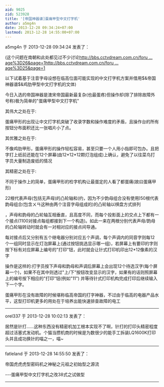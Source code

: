```yaml
---
aid: 9025
zid: 523928
title: '[帝国神器谱]蛋痛甲型中文打字机'
author: a5mg4n
date: 2013-12-28 09:34:24+07:00
lastmod: 2013-12-28 14:55:00+07:00
---
```


a5mg4n 于 2013-12-28 09:34:24 发表了：

(这个问题在南朝和此处都见过不少讨论[http://bbs.cctvdream.com.cn/foru ... age%3D26&page=1](http://bbs.cctvdream.com.cn/forum.php?mod=viewthread&tid=125086&extra=page%3D26&page=1)[http://bbs.cctvdream.com.cn/foru ... age%3D25&page=1](http://bbs.cctvdream.com.cn/forum.php?mod=viewthread&tid=125881&extra=page%3D25&page=1)

以下试着基于注音字母设想在临高位面可能实现的中文打字机方案并借用\$&帝国神器谱\$&鸡肋甲型中文打字机的文体)

今日入选的帝国神器是澳宋帝国最新最复杂(也最蛋疼)但操作却(除了排除故障外号称)极为简单的"蛋痛甲型中文打字机"

其伟大之处在于:

蛋痛甲形的出现让中文打字机突破了收录字数和操作难度的矛盾，且操作台的所有按钮分布面积还比一张唱片小了点。

其优雅之处在于:

不像鸡肋甲形，蛋痛甲形的操作轻松容易，甚至只要一个人用小指即可包办。且把字打上纸前还能在12个屏幕(由12\*12\*12颗灯泡组成)上确认，避免了以往菜鸟打字员大量制造废纸的情况

其精密之处在于:

不同于操作上的简单，蛋痛甲形的检字机构让最蛋定的人看了都蛋痛(故曰蛋痛甲形)

22根代表声母(包括无声母)的凸轮轴和(约，因为不少韵母组合没有使用)50根代表韵母组合(包含ㄨㄢ这种由两个注音字母组成的)的凸轮轴以棋盘方式排列

，声母和韵母的凸轮轴互相垂直，且高度不同，而每个投影面上的交点上下都有一个接点(1100对接点每组都接到下一个构造)。如此一来在两根分别代表声母/韵母的凸轮轴转动时就会有一对相对应的接点间导通。

每对接点后又分别有五个继电器分别对应五个声调，每个声调内的同音字则每12个一组同时显示在灯泡屏幕上(通过按钮挑选显示哪一组)，若屏幕上有要印的字则按下标有对应屏幕上编号的"打印"钮，此时就会让针式打印机印出12\*12像素的汉字

操作是这样的:打字员按下声母和韵母和声调​​后屏幕上会出现12个待选汉字(每个屏幕一个)，如果不在其中则透过"上/下"按钮改变显示的汉字，如果有的话则照屏幕上的编号按下相应的"打印"钮(例如"11") 并等待针式打印机构完成打印后继续输入下一个字。

蛋痛甲形在没有故障的时候堪称临高帝国的打字神器，不过由于临高的电器产品水平，这型打印机更多的用处在于培养出能快速排查故障的电工

---------

orel337 于 2013-12-28 10:02:13 发表了：

居然是针打……这种东西没有精密机加工根本实现不了啊，针打的打印头精密程度超过活塞式发动机。个猫当攒机商的时候是为数很少的能手工拆装LQ1600K打印头并且成功换针的喵之一，喵~

---------

fatleland 于 2013-12-28 14:55:50 发表了：

帝国虎虎虎型密码机之神秘之元祖之初始型之源流

---蛋痛甲型中文打字机之改38式之试做型

---------

